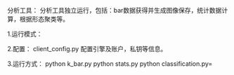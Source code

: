 分析工具：
    分析工具独立运行，包括：bar数据获得并生成图像保存，统计数据计算，根据形态聚类等。
    

1.运行模式：
    
    

2.配置：
    client_config.py 配置引擎及账户，私钥等信息。


3.运行方式：
    python k_bar.py
    python stats.py
    python classification.py=

